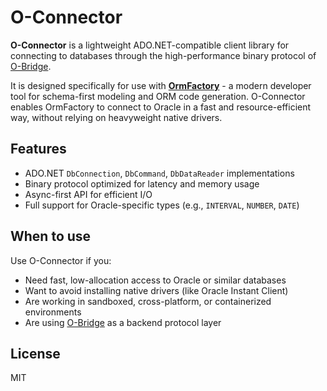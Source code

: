 # O-Connector

**O-Connector** is a lightweight ADO.NET-compatible client library for connecting to databases through the high-performance binary protocol of [O-Bridge](https://github.com/OrmFactory/o-bridge).

It is designed specifically for use with **[OrmFactory](https://ormfactory.com)** - a modern developer tool for schema-first modeling and ORM code generation.
O-Connector enables OrmFactory to connect to Oracle in a fast and resource-efficient way, without relying on heavyweight native drivers.
## Features

- ADO.NET `DbConnection`, `DbCommand`, `DbDataReader` implementations
- Binary protocol optimized for latency and memory usage
- Async-first API for efficient I/O
- Full support for Oracle-specific types (e.g., `INTERVAL`, `NUMBER`, `DATE`)

## When to use

Use O-Connector if you:

- Need fast, low-allocation access to Oracle or similar databases
- Want to avoid installing native drivers (like Oracle Instant Client)
- Are working in sandboxed, cross-platform, or containerized environments
- Are using [O-Bridge](https://github.com/OrmFactory/o-bridge) as a backend protocol layer

## License

MIT
